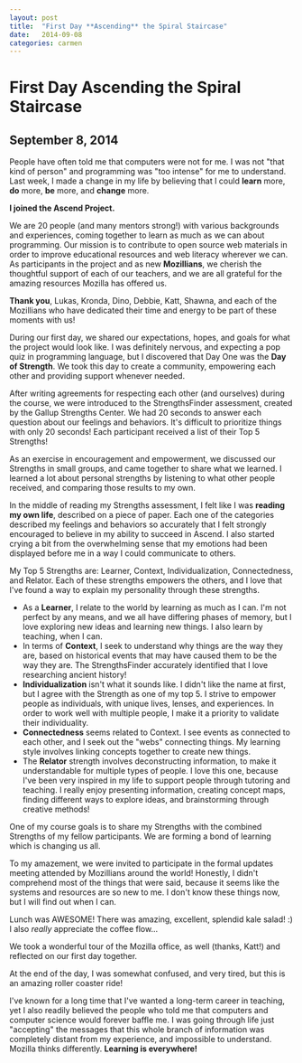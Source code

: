 ```yaml
---
layout: post
title:  "First Day **Ascending** the Spiral Staircase"
date:   2014-09-08
categories: carmen
---
```


# First Day **Ascending** the Spiral Staircase
## September 8, 2014

People have often told me that computers were not for me.  I was not "that kind of person" and programming was "too intense" for me to understand.  Last week, I made a change in my life by believing that I could **learn** more, **do** more, **be** more, and **change** more.

**I joined the Ascend Project.**

We are 20 people (and many mentors strong!) with various backgrounds and experiences, coming together to learn as much as we can about programming.  Our mission is to contribute to open source web materials in order to improve educational resources and web literacy wherever we can.  As participants in the project and as new **Mozillians**, we cherish the thoughtful support of each of our teachers, and we are all grateful for the amazing resources Mozilla has offered us.

**Thank you**, Lukas, Kronda, Dino, Debbie, Katt, Shawna, and each of the Mozillians who have dedicated their time and energy to be part of these moments with us!

During our first day, we shared our expectations, hopes, and goals for what the project would look like.  I was definitely nervous, and expecting a pop quiz in programming language, but I discovered that Day One was the **Day of Strength**.  We took this day to create a community, empowering each other and providing support whenever needed.

After writing agreements for respecting each other (and ourselves) during the course, we were introduced to the StrengthsFinder assessment, created by the Gallup Strengths Center.  We had 20 seconds to answer each question about our feelings and behaviors.  It's difficult to prioritize things with only 20 seconds!  Each participant received a list of their Top 5 Strengths!

As an exercise in encouragement and empowerment, we discussed our Strengths in small groups, and came together to share what we learned.  I learned a lot about personal strengths by listening to what other people received, and comparing those results to my own.

In the middle of reading my Strengths assessment, I felt like I was **reading my own life**, described on a piece of paper.  Each one of the categories described my feelings and behaviors so accurately that I felt strongly encouraged to believe in my ability to succeed in Ascend.  I also started crying a bit from the overwhelming sense that my emotions had been displayed before me in a way I could communicate to others.

My Top 5 Strengths are: Learner, Context, Individualization, Connectedness, and Relator.  Each of these strengths empowers the others, and I love that I've found a way to explain my personality through these strengths.

* As a **Learner**, I relate to the world by learning as much as I can.  I'm not perfect by any means, and we all have differing phases of memory, but I love exploring new ideas and learning new things.  I also learn by teaching, when I can.
* In terms of **Context**, I seek to understand why things are the way they are, based on historical events that may have caused them to be the way they are.  The StrengthsFinder accurately identified that I love researching ancient history!
* **Individualization** isn't what it sounds like.  I didn't like the name at first, but I agree with the Strength as one of my top 5.  I strive to empower people as individuals, with unique lives, lenses, and experiences.  In order to work well with multiple people, I make it a priority to validate their individuality.
* **Connectedness** seems related to Context.  I see events as connected to each other, and I seek out the "webs" connecting things.  My learning style involves linking concepts together to create new things.
* The **Relator** strength involves deconstructing information, to make it understandable for multiple types of people.  I love this one, because I've been very inspired in my life to support people through tutoring and teaching.  I really enjoy presenting information, creating concept maps, finding different ways to explore ideas, and brainstorming through creative methods!

One of my course goals is to share my Strengths with the combined Strengths of my fellow participants.  We are forming a bond of learning which is changing us all.

To my amazement, we were invited to participate in the formal updates meeting attended by Mozillians around the world!  Honestly, I didn't comprehend most of the things that were said, because it seems like the systems and resources are so new to me.  I don't know these things now, but I will find out when I can.

Lunch was AWESOME!  There was amazing, excellent, splendid kale salad!  :)  I also *really* appreciate the coffee flow...

We took a wonderful tour of the Mozilla office, as well (thanks, Katt!) and reflected on our first day together.

At the end of the day, I was somewhat confused, and very tired, but this is an amazing roller coaster ride!

I've known for a long time that I've wanted a long-term career in teaching, yet I also readily believed the people who told me that computers and computer science would forever baffle me.  I was going through life just "accepting" the messages that this whole branch of information was completely distant from my experience, and impossible to understand.  Mozilla thinks differently.  **Learning is everywhere!**